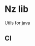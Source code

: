 # Nz lib
Utils for java

## CI
[//]: # ([![Build]&#40;https://github.com/fabiitch/Nz/workflows/Build%20Gradle/badge.svg&#41;]&#40;https://github.com/fabiitch/Nz/actions/workflows/build.yml&#41;)

